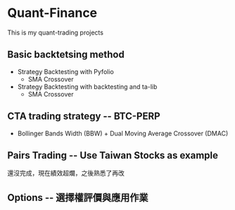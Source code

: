 # Quant-Finance

This is my quant-trading projects

## Basic backtetsing method

* Strategy Backtesting with Pyfolio
  * SMA Crossover
* Strategy Backtesting with backtesting and ta-lib
  * SMA Crossover

## CTA trading strategy -- BTC-PERP

* Bollinger Bands Width (BBW) + Dual Moving Average Crossover (DMAC)

## Pairs Trading -- Use Taiwan Stocks as example

還沒完成，現在績效超爛，之後熟悉了再改

## Options -- 選擇權評價與應用作業
